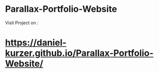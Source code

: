 # Parallax-Portfolio-Website

Visit Project on :

# https://daniel-kurzer.github.io/Parallax-Portfolio-Website/
